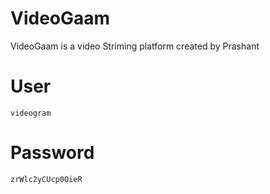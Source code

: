 # VideoGaam

VideoGaam is a video Striming platform created by Prashant 

# User
    videogram

# Password
    zrWlc2yCUcp0OieR
